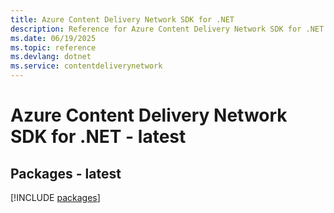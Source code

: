 ```yaml
---
title: Azure Content Delivery Network SDK for .NET
description: Reference for Azure Content Delivery Network SDK for .NET
ms.date: 06/19/2025
ms.topic: reference
ms.devlang: dotnet
ms.service: contentdeliverynetwork
---
```

# Azure Content Delivery Network SDK for .NET - latest
## Packages - latest
[!INCLUDE [packages](content-delivery-network-index.md)]